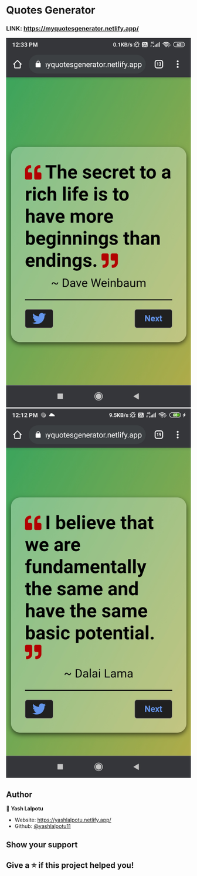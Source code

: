 # Quotes Generator

### LINK: https://myquotesgenerator.netlify.app/ 

<!-- ![Preview](img1.png) -->

![Preview](images/img1.jpg)
![Preview](images/img2.jpg)
## Author

👤 **Yash Lalpotu**

* Website: https://yashlalpotu.netlify.app/
* Github: [@yashlalpotu11](https://github.com/yashlalpotu11)


## Show your support

Give a ⭐️ if this project helped you!
---
